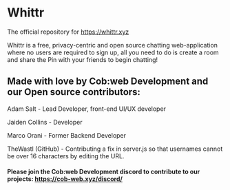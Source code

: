 # Whittr
The official repository for https://whittr.xyz

Whittr is a free, privacy-centric and open source chatting web-application where no users are required to sign up, all you need to do is create a room and share the Pin with your friends to begin chatting!

## Made with love by Cob:web Development and our Open source contributors:

Adam Salt - Lead Developer, front-end UI/UX developer

Jaiden Collins - Developer

Marco Orani - Former Backend Developer

TheWastl (GitHub) - Contributing a fix in server.js so that usernames cannot be over 16 characters by editing the URL.

#### Please join the Cob:web Development discord to contribute to our projects: https://cob-web.xyz/discord/
